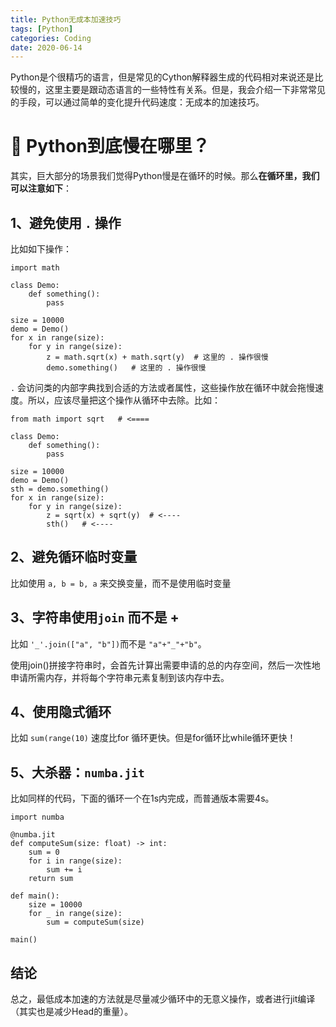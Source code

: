 ```yaml
---
title: Python无成本加速技巧
tags: [Python]
categories: Coding
date: 2020-06-14
---
```


Python是个很精巧的语言，但是常见的Cython解释器生成的代码相对来说还是比较慢的，这里主要是跟动态语言的一些特性有关系。但是，我会介绍一下非常常见的手段，可以通过简单的变化提升代码速度：无成本的加速技巧。

# :palm_tree: Python到底慢在哪里？

其实，巨大部分的场景我们觉得Python慢是在循环的时候。那么**在循环里，我们可以注意如下**：

## 1、避免使用 `.` 操作

比如如下操作：

```python=
import math

class Demo:
    def something():
        pass

size = 10000
demo = Demo()
for x in range(size):
    for y in range(size):
        z = math.sqrt(x) + math.sqrt(y)  # 这里的 . 操作很慢
        demo.something()   # 这里的 . 操作很慢
```

`.` 会访问类的内部字典找到合适的方法或者属性，这些操作放在循环中就会拖慢速度。所以，应该尽量把这个操作从循环中去除。比如：

```python=
from math import sqrt   # <==== 

class Demo:
    def something():
        pass

size = 10000
demo = Demo()
sth = demo.something()
for x in range(size):
    for y in range(size):
        z = sqrt(x) + sqrt(y)  # <----
        sth()   # <----
```

## 2、避免循环临时变量

比如使用 `a, b = b, a` 来交换变量，而不是使用临时变量

## 3、字符串使用`join` 而不是 +

比如 `'_'.join(["a", "b"])`而不是 `"a"+"_"+"b"`。

使用join()拼接字符串时，会首先计算出需要申请的总的内存空间，然后一次性地申请所需内存，并将每个字符串元素复制到该内存中去。

## 4、使用隐式循环

比如 `sum(range(10)` 速度比for 循环更快。但是for循环比while循环更快！

## 5、大杀器：`numba.jit`

比如同样的代码，下面的循环一个在1s内完成，而普通版本需要4s。

```python=
import numba

@numba.jit
def computeSum(size: float) -> int:
    sum = 0
    for i in range(size):
        sum += i
    return sum

def main():
    size = 10000
    for _ in range(size):
        sum = computeSum(size)

main()
```

## 结论

总之，最低成本加速的方法就是尽量减少循环中的无意义操作，或者进行jit编译（其实也是减少Head的重量）。

